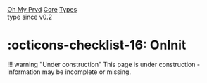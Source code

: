 <div class="ompdoc-reference-breadcrumbs">
<a href="../../../">Oh My Prvd</a>
<a href="../../">Core</a>
<a href="../">Types</a>
</div>

<div class="ompdoc-reference-tags">
<span class="ompdoc-reference-highlight">type</span>
<span class="ompdoc-reference-since">since v0.2</span>
</div>

# :octicons-checklist-16: OnInit

!!! warning "Under construction"
    This page is under construction - information may be incomplete or missing.
